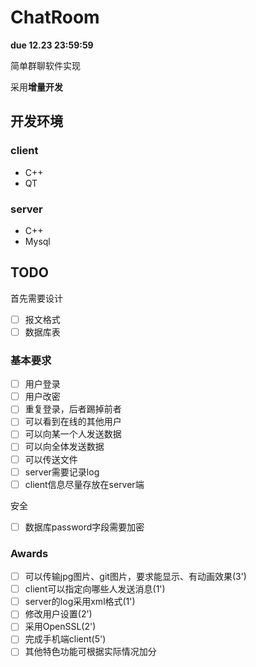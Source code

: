 # ChatRoom

**due 12.23 23:59:59**

简单群聊软件实现

采用**增量开发**



## 开发环境

### client
- C++ 
- QT

### server
- C++
- Mysql

## TODO

首先需要设计

- [ ] 报文格式
- [ ] 数据库表

### 基本要求

- [ ] 用户登录
- [ ] 用户改密
- [ ] 重复登录，后者踢掉前者
- [ ] 可以看到在线的其他用户
- [ ] 可以向某一个人发送数据
- [ ] 可以向全体发送数据
- [ ] 可以传送文件
- [ ] server需要记录log
- [ ] client信息尽量存放在server端

安全
- [ ] 数据库password字段需要加密

### Awards

- [ ] 可以传输jpg图片、git图片，要求能显示、有动画效果(3')
- [ ] client可以指定向哪些人发送消息(1')
- [ ] server的log采用xml格式(1')
- [ ] 修改用户设置(2')
- [ ] 采用OpenSSL(2')
- [ ] 完成手机端client(5')
- [ ] 其他特色功能可根据实际情况加分